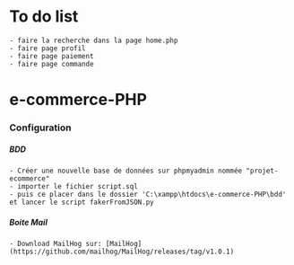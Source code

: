 # To do list

    - faire la recherche dans la page home.php
    - faire page profil
    - faire page paiement
    - faire page commande

# e-commerce-PHP

### Configuration

##### BDD

    - Créer une nouvelle base de données sur phpmyadmin nommée "projet-ecommerce"
    - importer le fichier script.sql
    - puis ce placer dans le dossier 'C:\xampp\htdocs\e-commerce-PHP\bdd' et lancer le script fakerFromJSON.py

##### Boite Mail

    - Download MailHog sur: [MailHog](https://github.com/mailhog/MailHog/releases/tag/v1.0.1)


